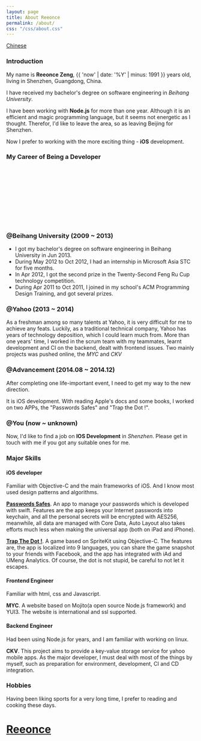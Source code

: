 ```yaml
---
layout: page
title: About Reeonce
permalink: /about/
css: "/css/about.css"
---
```


<div id="lang-selector">
  <a href="/about/zh/">Chinese</a>
</div>

### Introduction

My name is **Reeonce Zeng**, {{ 'now' | date: '%Y' | minus: 1991 }} years old, living in Shenzhen, Guangdong, China.

I have received my bachelor's degree on software engineering in *Beihang University*.

I have been working with **Node.js** for more than one year. Although it is an efficient and magic programming language, but it seems not energetic as I thought. Therefor, I'd like to leave the area, so as leaving Beijing for Shenzhen.

Now I prefer to working with the more exciting thing - **iOS** development.

### My Career of Being a Developer

<div id="timeline" class="">
  <div id="career-timelime" class="">
  	<svg>
  	</svg>
  </div>
  <div id="career-buaa" class="">
    <div class="back-icon"><a href=""></a></div>
    <div class="content">
      <h3>@Beihang University (2009 ~ 2013)</h3>
      <ul>
        <li>I got my bachelor's degree on software engineering in Beihang University in Jun 2013.</li>
        <li>During May 2012 to Oct 2012, I had an internship in Microsoft Asia STC for five months.</li>
        <li>In Apr 2012, I got the second prize in the Twenty-Second Feng Ru Cup technology competition.</li>
        <li>During Apr 2011 to Oct 2011, I joined in my school's ACM Programming Design Training, and got several prizes.</li>
      </ul>
    </div>
  </div>
  <div id="career-yahoo" class="">
    <div class="back-icon"><a href=""></a></div>
    <div class="content">
      <h3>@Yahoo (2013 ~ 2014)</h3>
      <p>As a freshman among so many talents at Yahoo, it is very difficult for me to achieve any feats. Luckily, as a traditional technical company, Yahoo has years of technology deposition, which I could learn much from. More than one years' time, I worked in the scrum team with my teammates, learnt development and CI on the backend, dealt with frontend issues. Two mainly projects was pushed online, the <em>MYC</em> and <em>CKV</em></p>
    </div>
  </div>
  <div id="career-improvement" class="">
    <div class="back-icon"><a href=""></a></div>
    <div class="content">
      <h3>@Advancement (2014.08 ~ 2014.12)</h3>
      <p>After completing one life-important event, I need to get my way to the new direction.</p>
      <p>It is iOS development. With reading Apple's docs and some books, I worked on two APPs, the "Passwords Safes" and "Trap the Dot !".<p>
    </div>
  </div>
  <div id="career-you" class="slideshow-item">
    <div class="back-icon"><a href=""></a></div>
    <div class="content">
      <h3>@You (now ~ unknown)</h3>
      <p>Now, I'd like to find a job on <strong>IOS Development</strong> in <em>Shenzhen</em>. Please get in touch with me if you got any suitable ones for me.</p>
    </div>
  </div>
</div>

### Major Skills
#### iOS developer

  Familiar with Objective-C and the main frameworks of iOS. And I know most used design patterns and algorithms.

  [**Passwords Safes**](https://github.com/reeonce/PasswordsSafes). An app to manage your passwords which is developed with swift. Features are the app keeps your Internet passwords into keychain, and all the personal secrets will be encrypted with AES256, meanwhile, all data are managed with Core Data, Auto Layout also takes efforts much less when making the universal app (both on iPad and iPhone).

  [**Trap The Dot !**](https://itunes.apple.com/us/app/trap-the-dot-!/id922876408?ls=1&mt=8). A game based on SpriteKit using Objective-C. The features are, the app is localized into 9 languages, you can share the game snapshot to your friends with Facebook, and the app has integrated with iAd and UMeng Analytics. Of course, the dot is not stupid, be careful to not let it escapes.

#### Frontend Engineer
  Familiar with html, css and Javascript. 

  **MYC**. A website based on Mojito(a open source Node.js framework) and YUI3. The website is international and ssl supported.

#### Backend Engineer
  Had been using Node.js for years, and I am familiar with working on linux.

  **CKV**. This project aims to provide a key-value storage service for yahoo mobile apps. As the major developer, I must deal with most of the things by myself, such as preparation for environment, development, CI and CD integration.

### Hobbies
Having been liking sports for a very long time, I prefer to reading and cooking these days.

<div id="welcome-overlay">
  <a href="/"><h1>Reeonce</h1></a>
</div>
<script src="//code.jquery.com/jquery-1.11.0.min.js"></script>
<script type="text/javascript" src="/js/d3.v3.min.js"></script>
<script type="text/javascript" src="/js/modernizr.min.js"></script>
<script type="text/javascript" src="/js/others/about.js"></script>


